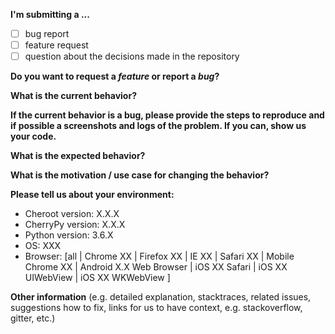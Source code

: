 <!--
**** DELETE THIS BLOCK ****  

Thanks for filing an issue!  Please keep issues limited to bug reports,
feature requests, and other general issues. For support questions, please feel
free to reach out on stackoverflow:
https://stackoverflow.com/questions/tagged/cherrypy

**** /DELETE THIS BLOCK ****  
-->

**I'm submitting a ...**
- [ ] bug report
- [ ] feature request
- [ ] question about the decisions made in the repository

**Do you want to request a *feature* or report a *bug*?**



**What is the current behavior?**



**If the current behavior is a bug, please provide the steps to reproduce and if possible a screenshots and logs of the problem. If you can, show us your code.**



**What is the expected behavior?**



**What is the motivation / use case for changing the behavior?**



**Please tell us about your environment:**

- Cheroot version: X.X.X
- CherryPy version: X.X.X
- Python version: 3.6.X
- OS: XXX
- Browser: [all | Chrome XX | Firefox XX | IE XX | Safari XX | Mobile Chrome XX | Android X.X Web Browser | iOS XX Safari | iOS XX UIWebView | iOS XX WKWebView ]



**Other information** (e.g. detailed explanation, stacktraces, related issues, suggestions how to fix, links for us to have context, e.g. stackoverflow, gitter, etc.)
